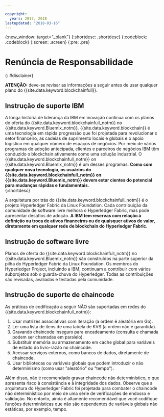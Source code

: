 ```yaml
---

copyright:
  years: 2017, 2018
lastupdated: "2018-03-16"
---
```


{:new_window: target="_blank"}
{:shortdesc: .shortdesc}
{:codeblock: .codeblock}
{:screen: .screen}
{:pre: .pre}


# Renúncia de Responsabilidade
{: #disclainer}

**ATENÇÃO:** deve-se revisar as informações a seguir antes de usar qualquer plano do {{site.data.keyword.blockchainfull}}.

## Instrução de suporte IBM

A longa história de liderança da IBM em inovação continua com os planos de oferta do {{site.data.keyword.blockchainfull_notm}} no {{site.data.keyword.Bluemix_notm}}. {{site.data.keyword.blockchain}} é uma tecnologia em rápida progressão que foi projetada para revolucionar o setor financeiro, as cadeias de suprimento locais e globais e o apoio logístico em qualquer número de espaços de negócios. Por meio de vários programas de adoção antecipada, clientes e parceiros de negócios IBM têm conduzido o blockchain ativamente como uma solução industrial. O {{site.data.keyword.blockchainfull_notm}} on {{site.data.keyword.Bluemix_notm}} é um desses programas. **Como com qualquer nova tecnologia, os usuários do {{site.data.keyword.blockchainfull_notm}} on {{site.data.keyword.Bluemix_notm}} devem estar cientes do potencial para mudanças rápidas e fundamentais**.  
{:shortdesc}

A arquitetura por trás do {{site.data.keyword.blockchainfull_notm}} é o projeto Hyperledger Fabric da Linux Foundation. Cada contribuição da comunidade de software livre melhora o Hyperledger Fabric, mas pode apresentar desafios de adoção. **A IBM tem reservas com relação à definição ou troca de ativos financeiros ou de quaisquer ativos de valor, diretamente em qualquer rede de blockchain do Hyperledger Fabric**.  

## Instrução de software livre

Planos de oferta do {{site.data.keyword.blockchainfull_notm}} no {{site.data.keyword.Bluemix_notm}} são construídos na parte superior da pilha do Hyperledger Fabric da Linux Foundation. Os membros do Hyperledger Project, incluindo a IBM, continuam a contribuir com vários subprojetos sob o guarda-chuva do Hyperledger.  Todas as contribuições são revisadas, avaliadas e testadas pela comunidade.

## Instrução de suporte de chaincode

As práticas de codificação a seguir NÃO são suportadas em redes do {{site.data.keyword.blockchainfull_notm}}:

1. Usar matrizes associativas com iteração (a ordem é aleatória em Go).
2. Ler uma lista de itens de uma tabela de KVS (a ordem não é garantida).
3. Gravando chaincode inseguro para encadeamento (consulta e chamada podem ser chamadas em paralelo).
4. Substituir memória ou armazenamento em cache global para variáveis de estado do livro-razão no chaincode.
5. Acessar serviços externos, como bancos de dados, diretamente de chaincode.
6. Usar bibliotecas ou variáveis globais que podem introduzir o não determinismo (como usar "aleatório" ou "tempo").  

Além disso, não é recomendado gravar chaincode não determinístico, o que apresenta risco à consistência e à integridade dos dados.  Observe que a arquitetura do Hyperledger Fabric foi projetada para combater o chaincode não determinístico por meio de uma série de verificações de endosso e validação. No entanto, ainda é altamente recomendável que você codifique funções determinísticas que não são dependentes de variáveis globais não estáticas, por exemplo, tempo.  
